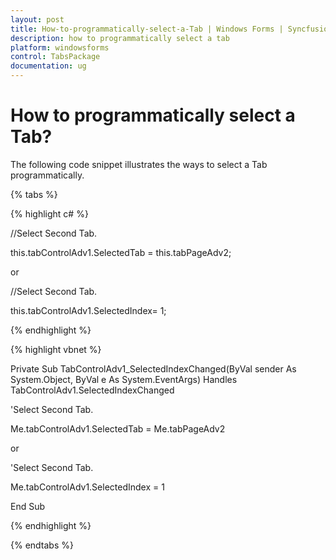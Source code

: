 ```yaml
---
layout: post
title: How-to-programmatically-select-a-Tab | Windows Forms | Syncfusion
description: how to programmatically select a tab
platform: windowsforms
control: TabsPackage
documentation: ug
---
```


# How to programmatically select a Tab?

The following code snippet illustrates the ways to select a Tab programmatically.

{% tabs %}

{% highlight c# %}


//Select Second Tab.

this.tabControlAdv1.SelectedTab = this.tabPageAdv2;

or

//Select Second Tab.

this.tabControlAdv1.SelectedIndex= 1;

{% endhighlight %}

{% highlight vbnet %}



Private Sub TabControlAdv1_SelectedIndexChanged(ByVal sender As System.Object, ByVal e As System.EventArgs) Handles TabControlAdv1.SelectedIndexChanged

'Select Second Tab.

Me.tabControlAdv1.SelectedTab = Me.tabPageAdv2

or

'Select Second Tab.

Me.tabControlAdv1.SelectedIndex = 1

End Sub

{% endhighlight %}

{% endtabs %}

